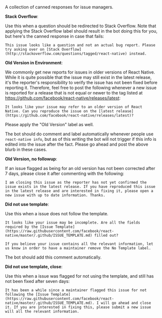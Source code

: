 A collection of canned responses for issue managers.

**Stack Overflow**:

Use this when a question should be redirected to Stack Overflow. Note that applying the Stack Overflow label should result in the bot doing this for you, but here's the canned response in case that fails:

```
This issue looks like a question and not an actual bug report. Please try asking over on [Stack Overflow](http://stackoverflow.com/questions/tagged/react-native) instead.
```

**Old Version in Environment**:

We commonly get new reports for issues in older versions of React Native. While it is quite possible that the issue may still exist in the latest release, it's the reporter's responsibility to verify the issue has not been fixed before reporting it. Therefore, feel free to post the following whenever a new issue is reported for a release that is not equal or newer to the tag listed at https://github.com/facebook/react-native/releases/latest:

```
It looks like your issue may refer to an older version of React Native. Can you reproduce the issue on the [latest release](https://github.com/facebook/react-native/releases/latest)?
```

Please apply the "Old Version" label as well.

The bot should do comment and label automatically whenever people use `react-native info`, but as of this writing the bot will not trigger if this info is edited into the issue after the fact. Please go ahead and post the above blurb in these cases.

**Old Version, no followup**:

If an issue flagged as being for an old version has not been corrected after 7 days, please close it after commenting with the following:

```
I am closing this issue as the reporter has not yet confirmed the issue exists in the latest release. If you have reproduced this issue in the latest release and are interested in fixing it, please open a new issue with up to date information. Thanks.
```

**Did not use template**:

Use this when a issue does not follow the template.

```
It looks like your issue may be incomplete. Are all the fields required by the [Issue Template](https://raw.githubusercontent.com/facebook/react-native/master/.github/ISSUE_TEMPLATE.md) filled out?
      
If you believe your issue contains all the relevant information, let us know in order to have a maintainer remove the No Template label.
```

The bot should add this comment automatically.

**Did not use template, close**:

Use this when a issue was flagged for not using the template, and still has not been fixed after seven days:

```
It has been a while since a maintainer flagged this issue for not following the [Issue Template](https://raw.githubusercontent.com/facebook/react-native/master/.github/ISSUE_TEMPLATE.md). I will go ahead and close it. If you are interested in fixing this, please submit a new issue will all the relevant information.
```